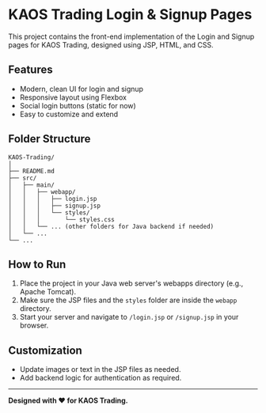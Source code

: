 # KAOS Trading Login & Signup Pages

This project contains the front-end implementation of the Login and Signup pages for KAOS Trading, designed using JSP, HTML, and CSS.

## Features
- Modern, clean UI for login and signup
- Responsive layout using Flexbox
- Social login buttons (static for now)
- Easy to customize and extend

## Folder Structure
```
KAOS-Trading/
│
├── README.md
├── src/
│   ├── main/
│   │   ├── webapp/
│   │   │   ├── login.jsp
│   │   │   ├── signup.jsp
│   │   │   └── styles/
│   │   │       └── styles.css
│   │   └── ... (other folders for Java backend if needed)
│   └── ...
└── ...
```

## How to Run
1. Place the project in your Java web server's webapps directory (e.g., Apache Tomcat).
2. Make sure the JSP files and the `styles` folder are inside the `webapp` directory.
3. Start your server and navigate to `/login.jsp` or `/signup.jsp` in your browser.

## Customization
- Update images or text in the JSP files as needed.
- Add backend logic for authentication as required.

---

**Designed with ❤️ for KAOS Trading.** 